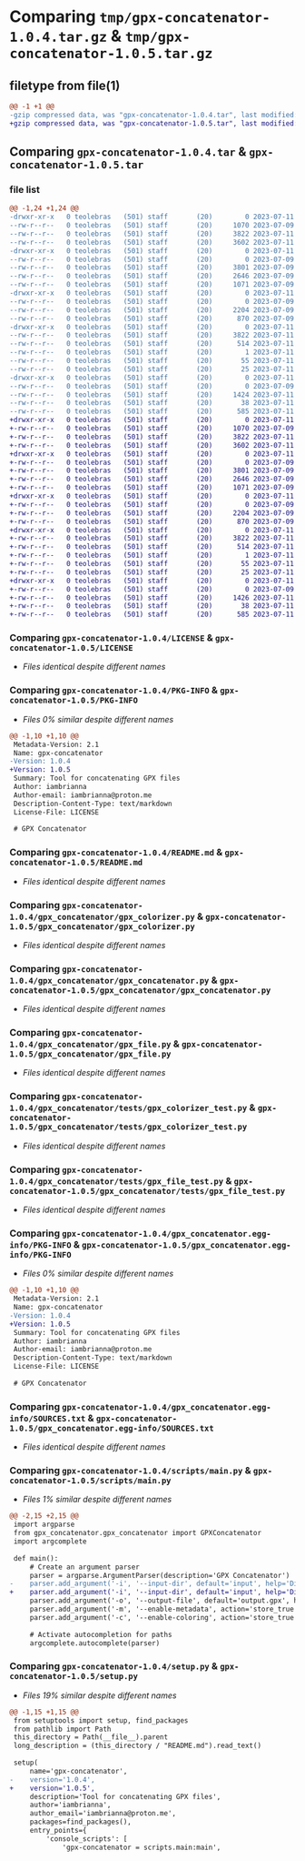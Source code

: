 # Comparing `tmp/gpx-concatenator-1.0.4.tar.gz` & `tmp/gpx-concatenator-1.0.5.tar.gz`

## filetype from file(1)

```diff
@@ -1 +1 @@
-gzip compressed data, was "gpx-concatenator-1.0.4.tar", last modified: Tue Jul 11 21:27:26 2023, max compression
+gzip compressed data, was "gpx-concatenator-1.0.5.tar", last modified: Tue Jul 11 22:39:28 2023, max compression
```

## Comparing `gpx-concatenator-1.0.4.tar` & `gpx-concatenator-1.0.5.tar`

### file list

```diff
@@ -1,24 +1,24 @@
-drwxr-xr-x   0 teolebras   (501) staff       (20)        0 2023-07-11 21:27:26.558239 gpx-concatenator-1.0.4/
--rw-r--r--   0 teolebras   (501) staff       (20)     1070 2023-07-09 14:10:22.000000 gpx-concatenator-1.0.4/LICENSE
--rw-r--r--   0 teolebras   (501) staff       (20)     3822 2023-07-11 21:27:26.557509 gpx-concatenator-1.0.4/PKG-INFO
--rw-r--r--   0 teolebras   (501) staff       (20)     3602 2023-07-11 21:07:45.000000 gpx-concatenator-1.0.4/README.md
-drwxr-xr-x   0 teolebras   (501) staff       (20)        0 2023-07-11 21:27:26.532336 gpx-concatenator-1.0.4/gpx_concatenator/
--rw-r--r--   0 teolebras   (501) staff       (20)        0 2023-07-09 14:02:20.000000 gpx-concatenator-1.0.4/gpx_concatenator/__init__.py
--rw-r--r--   0 teolebras   (501) staff       (20)     3801 2023-07-09 12:34:30.000000 gpx-concatenator-1.0.4/gpx_concatenator/gpx_colorizer.py
--rw-r--r--   0 teolebras   (501) staff       (20)     2646 2023-07-09 14:03:22.000000 gpx-concatenator-1.0.4/gpx_concatenator/gpx_concatenator.py
--rw-r--r--   0 teolebras   (501) staff       (20)     1071 2023-07-09 12:34:30.000000 gpx-concatenator-1.0.4/gpx_concatenator/gpx_file.py
-drwxr-xr-x   0 teolebras   (501) staff       (20)        0 2023-07-11 21:27:26.554063 gpx-concatenator-1.0.4/gpx_concatenator/tests/
--rw-r--r--   0 teolebras   (501) staff       (20)        0 2023-07-09 15:24:44.000000 gpx-concatenator-1.0.4/gpx_concatenator/tests/__init__.py
--rw-r--r--   0 teolebras   (501) staff       (20)     2204 2023-07-09 15:22:39.000000 gpx-concatenator-1.0.4/gpx_concatenator/tests/gpx_colorizer_test.py
--rw-r--r--   0 teolebras   (501) staff       (20)      870 2023-07-09 15:37:16.000000 gpx-concatenator-1.0.4/gpx_concatenator/tests/gpx_file_test.py
-drwxr-xr-x   0 teolebras   (501) staff       (20)        0 2023-07-11 21:27:26.548111 gpx-concatenator-1.0.4/gpx_concatenator.egg-info/
--rw-r--r--   0 teolebras   (501) staff       (20)     3822 2023-07-11 21:27:26.000000 gpx-concatenator-1.0.4/gpx_concatenator.egg-info/PKG-INFO
--rw-r--r--   0 teolebras   (501) staff       (20)      514 2023-07-11 21:27:26.000000 gpx-concatenator-1.0.4/gpx_concatenator.egg-info/SOURCES.txt
--rw-r--r--   0 teolebras   (501) staff       (20)        1 2023-07-11 21:27:26.000000 gpx-concatenator-1.0.4/gpx_concatenator.egg-info/dependency_links.txt
--rw-r--r--   0 teolebras   (501) staff       (20)       55 2023-07-11 21:27:26.000000 gpx-concatenator-1.0.4/gpx_concatenator.egg-info/entry_points.txt
--rw-r--r--   0 teolebras   (501) staff       (20)       25 2023-07-11 21:27:26.000000 gpx-concatenator-1.0.4/gpx_concatenator.egg-info/top_level.txt
-drwxr-xr-x   0 teolebras   (501) staff       (20)        0 2023-07-11 21:27:26.556198 gpx-concatenator-1.0.4/scripts/
--rw-r--r--   0 teolebras   (501) staff       (20)        0 2023-07-09 14:02:26.000000 gpx-concatenator-1.0.4/scripts/__init__.py
--rw-r--r--   0 teolebras   (501) staff       (20)     1424 2023-07-11 21:27:04.000000 gpx-concatenator-1.0.4/scripts/main.py
--rw-r--r--   0 teolebras   (501) staff       (20)       38 2023-07-11 21:27:26.558845 gpx-concatenator-1.0.4/setup.cfg
--rw-r--r--   0 teolebras   (501) staff       (20)      585 2023-07-11 21:27:09.000000 gpx-concatenator-1.0.4/setup.py
+drwxr-xr-x   0 teolebras   (501) staff       (20)        0 2023-07-11 22:39:28.556841 gpx-concatenator-1.0.5/
+-rw-r--r--   0 teolebras   (501) staff       (20)     1070 2023-07-09 14:10:22.000000 gpx-concatenator-1.0.5/LICENSE
+-rw-r--r--   0 teolebras   (501) staff       (20)     3822 2023-07-11 22:39:28.555911 gpx-concatenator-1.0.5/PKG-INFO
+-rw-r--r--   0 teolebras   (501) staff       (20)     3602 2023-07-11 21:07:45.000000 gpx-concatenator-1.0.5/README.md
+drwxr-xr-x   0 teolebras   (501) staff       (20)        0 2023-07-11 22:39:28.540431 gpx-concatenator-1.0.5/gpx_concatenator/
+-rw-r--r--   0 teolebras   (501) staff       (20)        0 2023-07-09 14:02:20.000000 gpx-concatenator-1.0.5/gpx_concatenator/__init__.py
+-rw-r--r--   0 teolebras   (501) staff       (20)     3801 2023-07-09 12:34:30.000000 gpx-concatenator-1.0.5/gpx_concatenator/gpx_colorizer.py
+-rw-r--r--   0 teolebras   (501) staff       (20)     2646 2023-07-09 14:03:22.000000 gpx-concatenator-1.0.5/gpx_concatenator/gpx_concatenator.py
+-rw-r--r--   0 teolebras   (501) staff       (20)     1071 2023-07-09 12:34:30.000000 gpx-concatenator-1.0.5/gpx_concatenator/gpx_file.py
+drwxr-xr-x   0 teolebras   (501) staff       (20)        0 2023-07-11 22:39:28.552676 gpx-concatenator-1.0.5/gpx_concatenator/tests/
+-rw-r--r--   0 teolebras   (501) staff       (20)        0 2023-07-09 15:24:44.000000 gpx-concatenator-1.0.5/gpx_concatenator/tests/__init__.py
+-rw-r--r--   0 teolebras   (501) staff       (20)     2204 2023-07-09 15:22:39.000000 gpx-concatenator-1.0.5/gpx_concatenator/tests/gpx_colorizer_test.py
+-rw-r--r--   0 teolebras   (501) staff       (20)      870 2023-07-09 15:37:16.000000 gpx-concatenator-1.0.5/gpx_concatenator/tests/gpx_file_test.py
+drwxr-xr-x   0 teolebras   (501) staff       (20)        0 2023-07-11 22:39:28.550284 gpx-concatenator-1.0.5/gpx_concatenator.egg-info/
+-rw-r--r--   0 teolebras   (501) staff       (20)     3822 2023-07-11 22:39:28.000000 gpx-concatenator-1.0.5/gpx_concatenator.egg-info/PKG-INFO
+-rw-r--r--   0 teolebras   (501) staff       (20)      514 2023-07-11 22:39:28.000000 gpx-concatenator-1.0.5/gpx_concatenator.egg-info/SOURCES.txt
+-rw-r--r--   0 teolebras   (501) staff       (20)        1 2023-07-11 22:39:28.000000 gpx-concatenator-1.0.5/gpx_concatenator.egg-info/dependency_links.txt
+-rw-r--r--   0 teolebras   (501) staff       (20)       55 2023-07-11 22:39:28.000000 gpx-concatenator-1.0.5/gpx_concatenator.egg-info/entry_points.txt
+-rw-r--r--   0 teolebras   (501) staff       (20)       25 2023-07-11 22:39:28.000000 gpx-concatenator-1.0.5/gpx_concatenator.egg-info/top_level.txt
+drwxr-xr-x   0 teolebras   (501) staff       (20)        0 2023-07-11 22:39:28.554269 gpx-concatenator-1.0.5/scripts/
+-rw-r--r--   0 teolebras   (501) staff       (20)        0 2023-07-09 14:02:26.000000 gpx-concatenator-1.0.5/scripts/__init__.py
+-rw-r--r--   0 teolebras   (501) staff       (20)     1426 2023-07-11 22:39:11.000000 gpx-concatenator-1.0.5/scripts/main.py
+-rw-r--r--   0 teolebras   (501) staff       (20)       38 2023-07-11 22:39:28.557203 gpx-concatenator-1.0.5/setup.cfg
+-rw-r--r--   0 teolebras   (501) staff       (20)      585 2023-07-11 22:39:16.000000 gpx-concatenator-1.0.5/setup.py
```

### Comparing `gpx-concatenator-1.0.4/LICENSE` & `gpx-concatenator-1.0.5/LICENSE`

 * *Files identical despite different names*

### Comparing `gpx-concatenator-1.0.4/PKG-INFO` & `gpx-concatenator-1.0.5/PKG-INFO`

 * *Files 0% similar despite different names*

```diff
@@ -1,10 +1,10 @@
 Metadata-Version: 2.1
 Name: gpx-concatenator
-Version: 1.0.4
+Version: 1.0.5
 Summary: Tool for concatenating GPX files
 Author: iambrianna
 Author-email: iambrianna@proton.me
 Description-Content-Type: text/markdown
 License-File: LICENSE
 
 # GPX Concatenator
```

### Comparing `gpx-concatenator-1.0.4/README.md` & `gpx-concatenator-1.0.5/README.md`

 * *Files identical despite different names*

### Comparing `gpx-concatenator-1.0.4/gpx_concatenator/gpx_colorizer.py` & `gpx-concatenator-1.0.5/gpx_concatenator/gpx_colorizer.py`

 * *Files identical despite different names*

### Comparing `gpx-concatenator-1.0.4/gpx_concatenator/gpx_concatenator.py` & `gpx-concatenator-1.0.5/gpx_concatenator/gpx_concatenator.py`

 * *Files identical despite different names*

### Comparing `gpx-concatenator-1.0.4/gpx_concatenator/gpx_file.py` & `gpx-concatenator-1.0.5/gpx_concatenator/gpx_file.py`

 * *Files identical despite different names*

### Comparing `gpx-concatenator-1.0.4/gpx_concatenator/tests/gpx_colorizer_test.py` & `gpx-concatenator-1.0.5/gpx_concatenator/tests/gpx_colorizer_test.py`

 * *Files identical despite different names*

### Comparing `gpx-concatenator-1.0.4/gpx_concatenator/tests/gpx_file_test.py` & `gpx-concatenator-1.0.5/gpx_concatenator/tests/gpx_file_test.py`

 * *Files identical despite different names*

### Comparing `gpx-concatenator-1.0.4/gpx_concatenator.egg-info/PKG-INFO` & `gpx-concatenator-1.0.5/gpx_concatenator.egg-info/PKG-INFO`

 * *Files 0% similar despite different names*

```diff
@@ -1,10 +1,10 @@
 Metadata-Version: 2.1
 Name: gpx-concatenator
-Version: 1.0.4
+Version: 1.0.5
 Summary: Tool for concatenating GPX files
 Author: iambrianna
 Author-email: iambrianna@proton.me
 Description-Content-Type: text/markdown
 License-File: LICENSE
 
 # GPX Concatenator
```

### Comparing `gpx-concatenator-1.0.4/gpx_concatenator.egg-info/SOURCES.txt` & `gpx-concatenator-1.0.5/gpx_concatenator.egg-info/SOURCES.txt`

 * *Files identical despite different names*

### Comparing `gpx-concatenator-1.0.4/scripts/main.py` & `gpx-concatenator-1.0.5/scripts/main.py`

 * *Files 1% similar despite different names*

```diff
@@ -2,15 +2,15 @@
 import argparse
 from gpx_concatenator.gpx_concatenator import GPXConcatenator
 import argcomplete
 
 def main():
     # Create an argument parser
     parser = argparse.ArgumentParser(description='GPX Concatenator')
-    parser.add_argument('-i', '--input-dir', default='input', help='Directory containing input files', type=argcomplete.completers.DirectoryCompleter())
+    parser.add_argument('-i', '--input-dir', default='input', help='Directory containing input files', type=argcomplete.completers.DirectoriesCompleter())
     parser.add_argument('-o', '--output-file', default='output.gpx', help='Output file name', type=argparse.FileType('w'))
     parser.add_argument('-m', '--enable-metadata', action='store_true', help='Enable metadata in the output file')
     parser.add_argument('-c', '--enable-coloring', action='store_true', help='Enable coloring in the output file')
 
     # Activate autocompletion for paths
     argcomplete.autocomplete(parser)
```

### Comparing `gpx-concatenator-1.0.4/setup.py` & `gpx-concatenator-1.0.5/setup.py`

 * *Files 19% similar despite different names*

```diff
@@ -1,15 +1,15 @@
 from setuptools import setup, find_packages
 from pathlib import Path
 this_directory = Path(__file__).parent
 long_description = (this_directory / "README.md").read_text()
 
 setup(
     name='gpx-concatenator',
-    version='1.0.4',
+    version='1.0.5',
     description='Tool for concatenating GPX files',
     author='iambrianna',
     author_email='iambrianna@proton.me',
     packages=find_packages(),
     entry_points={
         'console_scripts': [
             'gpx-concatenator = scripts.main:main',
```

